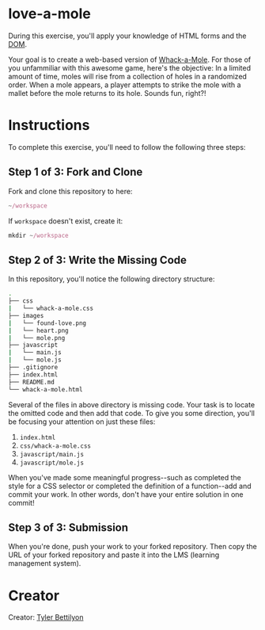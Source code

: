 # love-a-mole
During this exercise, you'll apply your knowledge of HTML forms and the [DOM][00].

Your goal is to create a web-based version of [Whack-a-Mole][01]. For those of you unfammiliar with this awesome game, here's the objective: In a limited amount of time, moles will rise from a collection of holes in a randomized order. When a mole appears, a player attempts to strike the mole with a mallet before the mole returns to its hole. Sounds fun, right?!

# Instructions
To complete this exercise, you'll need to follow the following three steps:

## Step 1 of 3: Fork and Clone
Fork and clone this repository to here: 

```javascript
~/workspace
```

If `workspace` doesn't exist, create it: 


```javascript
mkdir ~/workspace
``` 

## Step 2 of 3: Write the Missing Code 
In this repository, you'll notice the following directory structure:

```bash
.
├── css
|   └── whack-a-mole.css
├── images
|   └── found-love.png
|   └── heart.png
|   └── mole.png
├── javascript
|   └── main.js
|   └── mole.js
├── .gitignore
├── index.html
├── README.md
└── whack-a-mole.html

```

Several of the files in above directory is missing code. Your task is to locate the omitted code and then add that code. To give you some direction, you'll be focusing your attention on just these files:

1. `index.html`
2. `css/whack-a-mole.css`
3. `javascript/main.js`
4. `javascript/mole.js`

When you've made some meaningful progress--such as completed the style for a CSS selector or completed the definition of a function--add and commit your work. In other words, don't have your entire solution in one commit!

## Step 3 of 3: Submission
When you're done, push your work to your forked repository. Then copy the URL of your forked repository and paste it into the LMS (learning management system).

# Creator
Creator: [Tyler Bettilyon][44]

[00]: https://developer.mozilla.org/en-US/docs/Web/API/Document_Object_Model
[01]: https://en.wikipedia.org/wiki/Whac-A-Mole
[44]: https://github.com/teb311